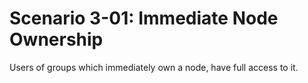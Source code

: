 # Scenario 3-01: Immediate Node Ownership

Users of groups which immediately own a node, have full access to it.

<div id="graph" class="graph-container" style="height:300px"></div>

<script>
renderGraph(document.getElementById('graph'), {
  nodes: [
    { id: 'user', ...userNode },
    { id: 'group', ...groupNode },
    { id: 'data', ...dataNode },
  ],
  edges: [
    { source: 'user', target: 'group', label: 'IS_IN_GROUP' },
    { source: 'group', target: 'data', label: 'OWNS' },
  ]
});
</script>
